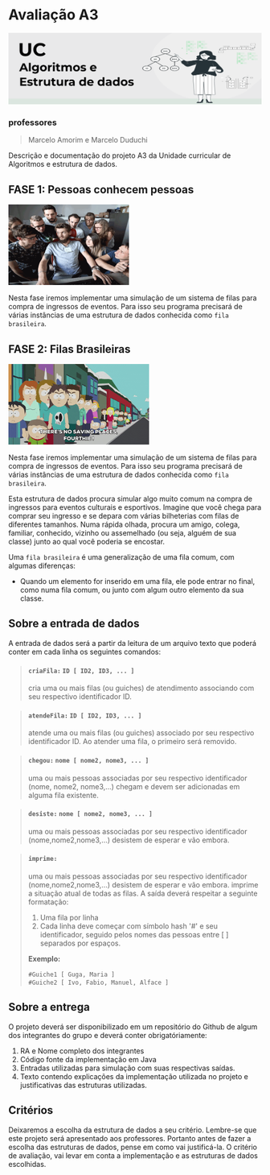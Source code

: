 # Avaliação A3
![](./assets/logoUC.png)
### professores
>Marcelo Amorim e Marcelo Duduchi

Descrição e documentação do projeto A3 da Unidade curricular de Algoritmos e estrutura de dados. 

## FASE 1: Pessoas conhecem pessoas
<img src="./assets/people.gif" width="240" height="160" />

Nesta fase iremos implementar uma simulação de um sistema de filas para compra de ingressos de eventos. Para isso seu programa precisará de várias instâncias de uma estrutura de dados conhecida como ```fila brasileira```. 

## FASE 2: Filas Brasileiras
<img src="./assets/queue.gif" width="280" height="160" />

Nesta fase iremos implementar uma simulação de um sistema de filas para compra de ingressos de eventos. Para isso seu programa precisará de várias instâncias de uma estrutura de dados conhecida como <code>fila brasileira</code>. 

Esta estrutura de dados procura simular algo muito comum na compra de ingressos para eventos culturais e esportivos. Imagine que você chega para comprar seu ingresso e se depara com várias bilheterias com filas de diferentes tamanhos. Numa rápida olhada, procura um amigo, colega, familiar, conhecido, vizinho ou assemelhado (ou seja, alguém de sua classe) junto ao qual você poderia se encostar.

Uma ```fila brasileira``` é uma generalização de uma fila comum, com algumas diferenças:
* Quando um elemento for inserido em uma fila, ele pode entrar no final, como numa fila comum, ou junto com algum outro elemento da sua classe.

## Sobre a entrada de dados

A entrada de dados será a partir da leitura de um arquivo texto que poderá conter em cada linha os seguintes comandos:

>#### **```criaFila:```** ```ID [ ID2, ID3, ... ]``` 
> cria uma ou mais filas (ou guiches) de atendimento associando com seu respectivo  identificador ID.

>#### **```atendeFila:```** ```ID [ ID2, ID3, ... ]``` 
> atende uma ou mais filas (ou guiches) associado por seu respectivo identificador ID. Ao atender uma fila, o primeiro será removido.

>#### **```chegou:```** ```nome [ nome2, nome3, ... ]``` 
> uma ou mais pessoas associadas por seu respectivo identificador (nome, nome2, nome3,...) chegam e devem ser adicionadas em alguma fila existente. 

>#### **```desiste:```** ```nome [ nome2, nome3, ... ]``` 
> uma ou mais pessoas associadas por seu respectivo identificador (nome,nome2,nome3,...) desistem de esperar e vão embora.

>#### **```imprime:```**
> uma ou mais pessoas associadas por seu respectivo identificador (nome,nome2,nome3,...) desistem de esperar e vão embora.
> imprime a situação atual de todas as filas. A saída deverá respeitar a seguinte formatação:
> 1. Uma fila por linha
> 2. Cada linha deve começar com símbolo hash '#' e seu identificador, seguido pelos nomes das pessoas entre [ ] separados por espaços.
> 
>**Exemplo:**
>
>     #Guiche1 [ Guga, Maria ]
>     #Guiche2 [ Ivo, Fabio, Manuel, Alface ]
 
## Sobre a entrega

O projeto deverá ser disponibilizado em um repositório do Github de algum dos integrantes do grupo e deverá conter obrigatóriamente:
1. RA e Nome completo dos integrantes
2. Código fonte da implementação em Java
3. Entradas utilizadas para simulação com suas respectivas saídas.
4. Texto contendo explicações da implementação utilizada no projeto e justificativas das estruturas utilizadas. 

## Critérios

Deixaremos a escolha da estrutura de dados a seu critério. Lembre-se que este projeto será apresentado aos professores. Portanto antes de fazer a escolha das estruturas de dados, pense em como vai justificá-la. O critério de avaliação, vai levar em conta a implementação e as estruturas de dados escolhidas.